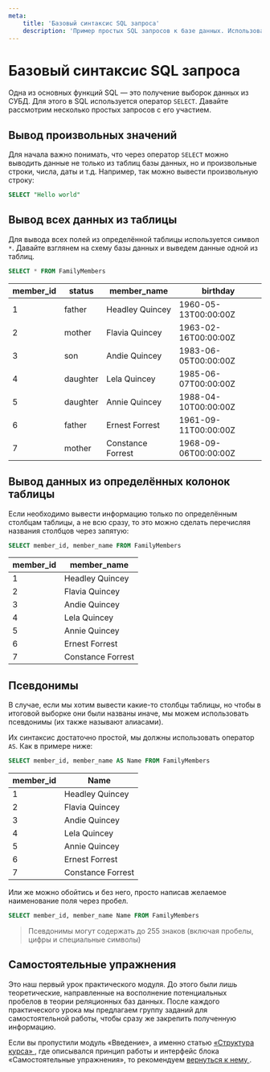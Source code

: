 ```yaml
---
meta:
    title: 'Базовый синтаксис SQL запроса'
    description: 'Пример простых SQL запросов к базе данных. Использование псевдонимов (алиасов) в SQL запросах.'
---
```


# Базовый синтаксис SQL запроса

Одна из основных функций SQL — это получение выборок данных из СУБД.
Для этого в SQL используется оператор `SELECT`. Давайте рассмотрим несколько простых запросов с его участием.

## Вывод произвольных значений

Для начала важно понимать, что через оператор `SELECT` можно выводить данные не только из таблиц базы данных,
но и произвольные строки, числа, даты и т.д. Например, так можно вывести произвольную строку:

```sql
SELECT "Hello world"
```

## Вывод всех данных из таблицы

Для вывода всех полей из определённой таблицы используется символ `*`. Давайте взглянем на схему базы данных и
выведем данные одной из таблиц.

<ERD databaseName="Family" />

```sql
SELECT * FROM FamilyMembers
```

| member_id | status   | member_name       | birthday             |
| --------- | -------- | ----------------- | -------------------- |
| 1         | father   | Headley Quincey   | 1960-05-13T00:00:00Z |
| 2         | mother   | Flavia Quincey    | 1963-02-16T00:00:00Z |
| 3         | son      | Andie Quincey     | 1983-06-05T00:00:00Z |
| 4         | daughter | Lela Quincey      | 1985-06-07T00:00:00Z |
| 5         | daughter | Annie Quincey     | 1988-04-10T00:00:00Z |
| 6         | father   | Ernest Forrest    | 1961-09-11T00:00:00Z |
| 7         | mother   | Constance Forrest | 1968-09-06T00:00:00Z |

## Вывод данных из определённых колонок таблицы

Если необходимо вывести информацию только по определённым столбцам таблицы, а не всю сразу, то
это можно сделать перечисляя названия столбцов через запятую:

```sql
SELECT member_id, member_name FROM FamilyMembers
```

| member_id | member_name       |
| --------- | ----------------- |
| 1         | Headley Quincey   |
| 2         | Flavia Quincey    |
| 3         | Andie Quincey     |
| 4         | Lela Quincey      |
| 5         | Annie Quincey     |
| 6         | Ernest Forrest    |
| 7         | Constance Forrest |

## Псевдонимы

В случае, если мы хотим вывести какие-то столбцы таблицы, но чтобы в итоговой выборке они были названы иначе,
мы можем использовать псевдонимы (их также называют алиасами).

Их синтаксис достаточно простой, мы должны использовать оператор `AS`. Как в примере ниже:

```sql
SELECT member_id, member_name AS Name FROM FamilyMembers
```

| member_id | Name              |
| --------- | ----------------- |
| 1         | Headley Quincey   |
| 2         | Flavia Quincey    |
| 3         | Andie Quincey     |
| 4         | Lela Quincey      |
| 5         | Annie Quincey     |
| 6         | Ernest Forrest    |
| 7         | Constance Forrest |

Или же можно обойтись и без него, просто написав желаемое наименование поля через пробел.

```sql
SELECT member_id, member_name Name FROM FamilyMembers
```

> Псевдонимы могут содержать до 255 знаков (включая пробелы, цифры и специальные символы)

## Самостоятельные упражнения

Это наш первый урок практического модуля. До этого были лишь теоретические, направленные на восполнение потенциальных пробелов в теории реляционных баз данных.
После каждого практического урока мы предлагаем группу заданий для самостоятельной работы, чтобы сразу же закрепить полученную информацию.

Если вы пропустили модуль «Введение», а именно статью <a href="https://sql-academy.org/ru/guide/intro-structure-of-course" target="_blank"> «Структура курса» </a>, где описывался принцип работы и интерфейс блока
«Самостоятельные упражнения», то рекомендуем <a href="https://sql-academy.org/ru/guide/intro-structure-of-course" target="_blank"> вернуться к нему </a>.
